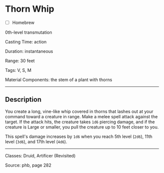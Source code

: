 # Thorn Whip

- [ ] Homebrew

0th-level transmutation

Casting Time: action

Duration: instantaneous

Range: 30 feet

Tags: V, S, M

Material Components: the stem of a plant with thorns

---

## Description
You create a long, vine-like whip covered in thorns that lashes out at your command toward a creature in range. Make a melee spell attack against the target. If the attack hits, the creature takes `1d6` piercing damage, and if the creature is Large or smaller, you pull the creature up to 10 feet closer to you.

This spell's damage increases by `1d6` when you reach 5th level (`2d6`), 11th level (`3d6`), and 17th level (`4d6`).

---

Classes: Druid, Artificer (Revisited)

Source: phb, page 282
